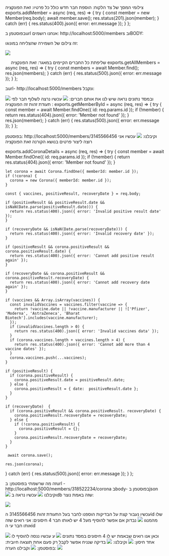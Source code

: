 צילומי המסך של צד הלקוח:
הוספת חבר חדש כולל כל פרטיו:
זאת הפונקציה
exports.addMember = async (req, res) => {
  try {
    const member = new Member(req.body);
    await member.save();
    res.status(201).json(member);
  } catch (err) {
    res.status(400).json({ error: err.message });
  }
};

בפוסטמן
בurl  אנחנו רושמים: http://localhost:5000/members
ובBODY:


זה צילום של השמירה שהצליחה במונוגו:

 ![](images/2023-05-11-20-23-45.png)

 
שליפתת כל החברים הקיימים במאגר:
זאת הפונקציה 
exports.getAllMembers = async (req, res) => {
  try {
    const members = await Member.find();
    res.json(members);
  } catch (err) {
    res.status(500).json({ error: err.message });
  }
};

בurl-  http://localhost:5000/members
ונקבל:

 ![](images/2023-05-11-20-26-58.png)
ובמסד נתונים נראה שיש לנו את אותם חברים:
 ![](images/2023-05-11-20-27-27.png)
עכשיו נרצה לשלוף חבר לפי תעודת זהות
זה הפונקציה :
exports.getMemberById = async (req, res) => {
  try {
    const member = await Member.findOne({ id: req.params.id });
    if (!member) {
      return res.status(404).json({ error: 'Member not found' });
    }
    res.json(member);
  } catch (err) {
    res.status(500).json({ error: err.message });
  }
};

בפוסטמן: http://localhost:5000/members/3145566456
וקיבלנו:
 ![](images/2023-05-11-20-27-46.png)
עכשיו אני רוצה ליצור פרטים בנושא הקורנה
זאת הפונקציה 

exports.addCoronaDetails = async (req, res) => {
  try {
    const member = await Member.findOne({ id: req.params.id });
    if (!member) {
      return res.status(404).json({ error: 'Member not found' });
    }

    let corona = await Corona.findOne({ memberId: member.id });
    if (!corona) {
      corona = new Corona({ memberId: member.id });
    }

    const { vaccines, positiveResult, recoveryDate } = req.body;

    if (positiveResult && positiveResult.date && isNaN(Date.parse(positiveResult.date))) {
      return res.status(400).json({ error: 'Invalid positive result date' });
    }

    if (recoveryDate && isNaN(Date.parse(recoveryDate))) {
      return res.status(400).json({ error: 'Invalid recovery date' });
    }

    if (positiveResult && corona.positiveResult && corona.positiveResult.date) {
      return res.status(400).json({ error: 'Cannot add positive result again' });
    }

    if (recoveryDate && corona.positiveResult && corona.positiveResult.recoveryDate) {
      return res.status(400).json({ error: 'Cannot add recovery date again' });
    }

    if (vaccines && Array.isArray(vaccines)) {
      const invalidVaccines = vaccines.filter(vaccine => {
        return !vaccine.date || !vaccine.manufacturer || !['Pfizer', 'Moderna', 'AstraZeneca', 'Bharat Biotech'].includes(vaccine.manufacturer);
      });
      if (invalidVaccines.length > 0) {
        return res.status(400).json({ error: 'Invalid vaccines data' });
      }
      if (corona.vaccines.length + vaccines.length > 4) {
        return res.status(400).json({ error: 'Cannot add more than 4 vaccine dates' });
      }
      corona.vaccines.push(...vaccines);
    }

    if (positiveResult) {
      if (corona.positiveResult) {
        corona.positiveResult.date = positiveResult.date;
      } else {
        corona.positiveResult = { date:  positiveResult.date };
      }
    }

    if (recoveryDate)  {
      if (corona.positiveResult && corona.positiveResult. recoveryDate) {
        corona.positiveResult.recoveryDate = recoveryDate;
      } else {
        if (!corona.positiveResult) {
          corona.positiveResult = {};
        }
        corona.positiveResult.recoveryDate = recoveryDate;
      }
    }

     await corona.save();

    res.json(corona);
  } catch (err) {
    res.status(500).json({ error: err.message });
  }
};

  
זה מה שרשמתי בפוסטמן:
בurl -http://localhost:5000/members/318522234/corona 
בbody-
בפוסטמן  בjson 
 ![](images/2023-05-11-20-28-28.png)
וקיבלנו 
 ![](images/2023-05-11-20-28-45.png)
עכשיו נראה בdb שזה באמת נוצר:

 ![](images/2023-05-11-20-28-58.png)

 עכשיו נעבור קצת על הבדיקות 
הוספנו לחבר בעל התעודת זהות 3145566456 
הid  שלו מהמנגו 
 ![](images/2023-05-11-20-29-15.png)
נבדוק אם אפשר להוסיף מעל 4
יש לאותו חבר 4 חיסונים: אני רואים שזה אותו חבר עי הid 
  
![](images/2023-05-11-20-29-31.png)
וכאן אנו רואים  שבאמת יש לו 4 חיסונים במסד נתונים
![](images/2023-05-11-20-29-48.png)
ע 
עכשיו ננסה להוסיף לו אחד חיסון:
 ![](images/2023-05-11-20-30-01.png)
וקיבלנו:
 ![](images/2023-05-11-20-30-11.png)
בדיקה שנניח אפשר לקבל רק פעם אחת תוצאה חיובית:
בפוסטמן:
 ![](images/2023-05-11-20-30-52.png)
 וקבילנו הערה:
 ![](images/2023-05-11-20-31-03.png)


